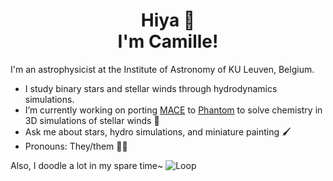 <h1 align="center">Hiya 💫 <br>
I'm Camille!</h3>

I'm an astrophysicist at the Institute of Astronomy of KU Leuven, Belgium.
- I study binary stars and stellar winds through hydrodynamics simulations.
- I’m currently working on porting [MACE](https://github.com/silkemaes/MACE) to [Phantom](https://github.com/danieljprice/phantom) to solve chemistry in 3D simulations of stellar winds 🌟
- Ask me about stars, hydro simulations, and miniature painting 🖌️
- Pronouns: They/them 🏳️‍🌈

Also, I doodle a lot in my spare time~
![Loop](https://github.com/user-attachments/assets/3d00195a-dd99-44ec-9eb0-fd800a185e69)
